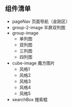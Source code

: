 ## 组件清单

- pageNav 页面导航（金刚区）
- group-2-image 半屏双列图
- group-image
  - 单列图
  - 双列图
  - 三列图
  - 四列图
- cube-image 魔方图片
  - 风格1
  - 风格2
  - 风格3
  - 风格4
  - 风格5
- searchBox 搜索框
